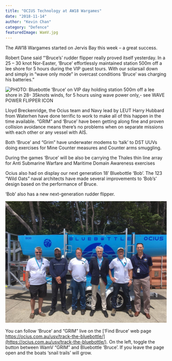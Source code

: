 ```yaml
---
title: "OCIUS Technology at AW18 Wargames"
date: "2018-11-14"
author: "Kevin Chan"
category: "Defence"
featuredImage: WamV.jpg
---
```


The AW18 Wargames started on Jervis Bay this week – a great success.

Robert Dane said “‘Bruce’s’ rudder flipper really proved itself yesterday. In a 25 – 30 knot Nor-Easter, ‘Bruce’ effortlessly maintained station 500m off a lee shore for 5 hours during the VIP guest tours. With our solarsail down and simply in “wave only mode” in overcast conditions ‘Bruce’ was charging his batteries.”

![PHOTO: Bluebottle ‘Bruce’ on VIP day holding station 500m off a lee shore in 28- 35knots winds, for 5 hours using wave power only,- see WAVE POWER FLIPPER ICON](./AW18-Demonstrations.png)


Lloyd Breckenridge, the Ocius team and Navy lead by LEUT Harry Hubbard from Waterhen have done terrific to work to make all of this happen in the time available. “GRIM” and ‘Bruce’ have been getting along fine and proven collision avoidance means there’s no problems when on separate missions with each other or any vessel with AIS.

Both ‘Bruce’ and “Grim” have underwater modems to ‘talk’ to DST UUVs doing exercises for Mine Counter measures and Counter arms smuggling.

During the games ‘Bruce’ will be also be carrying the Thales thin line array for Anti Submarine Warfare and Maritime Domain Awareness exercises

Ocius also had on display our next generation 18′ Bluebottle ‘Bob’. The 123 “Wild Oats” naval architects have made several improvements to ‘Bob’s’ design based on the performance of Bruce.

‘Bob’ also has a new next-generation rudder flipper.

![PHOTO: Ocius team with “Bob” at AW18 VIP day.](./OCIUS-with-Bob.png)

You can follow ‘Bruce’ and “GRIM” live on the [‘Find Bruce’ web page https://ocius.com.au/usv/track-the-bluebottle/](https://ocius.com.au/usv/track-the-bluebottle/). On the left, toggle the button between WamV “GRIM” and Bluebottle ‘Bruce’. If you leave the page open and the boats ‘snail trails’ will grow.
